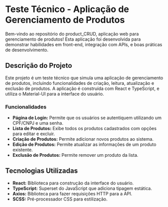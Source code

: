 # Teste Técnico - Aplicação de Gerenciamento de Produtos

Bem-vindo ao repositório do product_CRUD, aplicação web para gerenciamento de produtos! Esta aplicação foi desenvolvida para demonstrar habilidades em front-end, integração com APIs, e boas práticas de desenvolvimento.

## Descrição do Projeto

Este projeto é um teste técnico que simula uma aplicação de gerenciamento de produtos, incluindo funcionalidades de criação, leitura, atualização e exclusão de produtos. A aplicação é construída com React e TypeScript, e utiliza o Material-UI para a interface do usuário.

### Funcionalidades

- **Página de Login:** Permite que os usuários se autentiquem utilizando um CPF/CNPJ e uma senha.
- **Lista de Produtos:** Exibe todos os produtos cadastrados com opções para editar e excluir.
- **Criação de Produtos:** Permite adicionar novos produtos ao sistema.
- **Edição de Produtos:** Permite atualizar as informações de um produto existente.
- **Exclusão de Produtos:** Permite remover um produto da lista.

## Tecnologias Utilizadas

- **React:** Biblioteca para construção da interface do usuário.
- **TypeScript:** Superset do JavaScript que adiciona tipagem estática.
- **Axios:** Biblioteca para fazer requisições HTTP para a API.
- **SCSS:** Pré-processador CSS para estilização.
